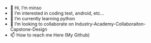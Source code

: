 - 👋 Hi, I’m minso
- 👀 I’m interested in coding test, android, etc...
- 🌱 I’m currently learning python
- 💞️ I’m looking to collaborate on Industry-Academy-Collaboraiton-Capstone-Design
- 📫 How to reach me Here (My Github)

<!---
osnim/osnim is a ✨ special ✨ repository because its `README.md` (this file) appears on your GitHub profile.
You can click the Preview link to take a look at your changes.
--->
